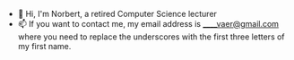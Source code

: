 - 👋 Hi, I'm Norbert, a retired Computer Science lecturer   
- 📫 If you want to contact me, my email address is ____vaer@gmail.com where you need to replace the underscores with the first three letters of my first name.  

<!---
norbs57/norbs57 is a ✨ special ✨ repository because its `README.md` (this file) appears on your GitHub profile.
You can click the Preview link to take a look at your changes.
--->
